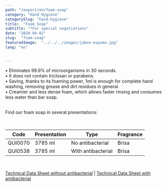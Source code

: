 ```yaml
---
path: "/export/en/foam-soap"
category: "Hand Hygiene"
categorySlug: "hand-hygiene"
title:  "Foam Soap"
subtitle: "*For special negotiations"
date: "2020-04-02"
slug:  "foam-soap"
featuredImage:  "../../../images/jabon-espuma.jpg"
lang: "en"


---
```

• Eliminates 99.9% of microorganisms in 30 seconds.<br/>
• It does not contain triclosan or parabens.<br/>
• Saving, thanks to its foaming power, 1ml is enough for complete hand washing, removing grease and dirt residues in general.<br/>
• Creamier and less dense foam, which allows faster rinsing and consumes less water than bar soap. <br/><br/>

Find our foam soap in several presentations:

<br>
<table class="min-w-full md:min-w-0 divide-y-0 divide-gray-200">
          <thead class=" bg-white">
            <tr>
              <th scope="col" class="px-2 py-2 text-center text-xs font-medium text-white bg-primary-default tracking-wider">
                Code
              </th>
              <th scope="col" class="px-2 py-2 text-center text-xs font-medium text-white bg-primary-lighter  tracking-wider">
                Presentation
              </th>
              <th scope="col" class="px-2 py-2 text-center text-xs font-medium text-white bg-primary-default  tracking-wider">
                Type
              </th>
              <th scope="col" class="px-2 py-2 text-center text-xs font-medium text-white bg-primary-default uppercase tracking-wider">
                Fragrance
              </th>
            </tr>
          </thead>
          <tbody>
            <tr class="bg-gray-100">
              <td class="px-2 py-2 whitespace-nowrap text-xs text-gray-700 text-center">
              QUI0070
              </td>
              <td class="px-2 py-2 whitespace-nowrap text-xs text-gray-700 text-center">
              3785 ml
              </td>
              <td class="px-2 py-2 whitespace-nowrap text-xs text-gray-700 text-center">
              No antibacterial
              </td>
              <td class="px-2 py-2 whitespace-nowrap text-xs text-gray-700 text-center">
              Brisa
              </td>
            </tr>
            <tr class="bg-gray-300">
              <td class="px-2 py-2 whitespace-nowrap text-xs text-gray-700 text-center">
              QUI0538
              </td>
              <td class="px-2 py-2 whitespace-nowrap text-xs text-gray-700 text-center">
              3785 ml
              </td>
              <td class="px-2 py-2 whitespace-nowrap text-xs text-gray-700 text-center">
              With antibacterial
              </td>
              <td class="px-2 py-2 whitespace-nowrap text-xs text-gray-700 text-center">
              Brisa
              </td>
            </tr>
          </tbody>
        </table>
        <br>

 <a href="../../../files/FT-exportacion-jabon-espuma.pdf" target="_blank" rel="noopener">Technical Data Sheet without antibacterial</a> |
 <a href="../../../files/FT-exportacion-jabon-espuma-antibacterial.pdf" target="_blank" rel="noopener">Technical Data Sheet with antibacterial</a>
